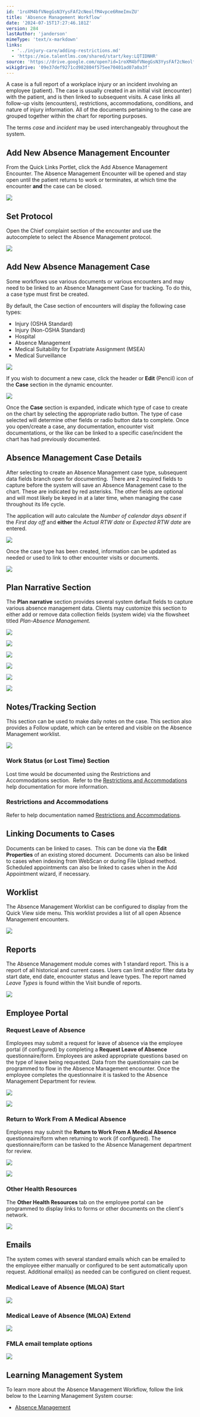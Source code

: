 ```yaml
---
id: '1roXM4bfVNegGsN3YysFAf2cNeolfM4vpce6RmeImvZU'
title: 'Absence Management Workflow'
date: '2024-07-15T17:27:46.181Z'
version: 284
lastAuthor: 'janderson'
mimeType: 'text/x-markdown'
links:
  - '../injury-care/adding-restrictions.md'
  - 'https://mie.talentlms.com/shared/start/key:LQTIDNHR'
source: 'https://drive.google.com/open?id=1roXM4bfVNegGsN3YysFAf2cNeolfM4vpce6RmeImvZU'
wikigdrive: '09e37def9271cd982804f575ee70401ad07a0a3f'
---
```

A case is a full report of a workplace injury or an incident involving an employee (patient). The case is usually created in an initial visit (encounter) with the patient, and is then linked to subsequent visits. A case links all follow-up visits (encounters), restrictions, accommodations, conditions, and nature of injury information.  All of the documents pertaining to the case are grouped together within the chart for reporting purposes.

The terms *case* and *incident* may be used interchangeably throughout the system.

## Add New Absence Management Encounter

From the Quick Links Portlet, click the Add Absence Management Encounter. The Absence Management Encounter will be opened and stay open until the patient returns to work or terminates, at which time the encounter **and** the case can be closed.

![](../absence-management-workflow.assets/1c1a1ae32dc9ca22da68c7734175cb76.png)

## Set Protocol


Open the Chief complaint section of the encounter and use the autocomplete to select the Absence Management protocol.

![](../absence-management-workflow.assets/a44494a9528f6f5b592eff1fe5e60caa.png)

## Add New Absence Management Case

Some workflows use various documents or various encounters and may need to be linked to an Absence Management Case for tracking. To do this, a case type must first be created.

By default, the Case section of encounters will display the following case types:

* Injury (OSHA Standard)
* Injury (Non-OSHA Standard)
* Hospital
* Absence Management
* Medical Suitability for Expatriate Assignment (MSEA)
* Medical Surveillance

![](../absence-management-workflow.assets/895ee8d7d82d2149015041165ef84d4f.png)

If you wish to document a new case, click the header or **Edit** (Pencil) icon of the **Case** section in the dynamic encounter.

![](../absence-management-workflow.assets/b634f8f1f09f299c7719210dd5a6b587.png)

Once the **Case** section is expanded, indicate which type of case to create on the chart by selecting the appropriate radio button. The type of case selected will determine other fields or radio button data to complete. Once you open/create a case, any documentation, encounter visit documentations, or the like can be linked to a specific case/incident the chart has had previously documented.

## Absence Management Case Details

After selecting to create an Absence Management case type, subsequent data fields branch open for documenting.  There are 2 required fields to capture before the system will save an Absence Management case to the chart. These are indicated by red asterisks. The other fields are optional and will most likely be keyed in at a later time, when managing the case throughout its life cycle.

The application will auto calculate the *Number of calendar days absent* if the *First day off* and **either** the *Actual RTW date* or *Expected RTW date* are entered.

![](../absence-management-workflow.assets/db4521d99edb4154d82ad96c384c9146.png)

Once the case type has been created, information can be updated as needed or used to link to other encounter visits or documents.

![](../absence-management-workflow.assets/b9d9d66a06c7302ff997cd95f6392799.png)

## Plan Narrative Section

The **Plan narrative** section provides several system default fields to capture various absence management data. Clients may customize this section to either add or remove data collection fields (system wide) via the flowsheet titled *Plan-Absence Management.*

![](../absence-management-workflow.assets/533c6a81dd8c5a335624305bbd45edcb.png)

![](../absence-management-workflow.assets/2b9455f60094a3b389f5f9bfb3f6ddad.png)

![](../absence-management-workflow.assets/3c173b38571ebf7f7bd2a7f9b0c6a2b7.png)

![](../absence-management-workflow.assets/cc7ed1609f3b7acc1e126fd145f4c023.png)

![](../absence-management-workflow.assets/6fd6d6f091f2892b29f2782c607d3156.png)

![](../absence-management-workflow.assets/400c785de5662e73d350c28323438727.png)

## Notes/Tracking Section

This section can be used to make daily notes on the case. This section also provides a Follow update, which can be entered and visible on the Absence Management worklist.

![](../absence-management-workflow.assets/278c330559099f9aa886b6e89a880fc6.png)

### Work Status (or Lost Time) Section

Lost time would be documented using the Restrictions and Accommodations section.  Refer to the [Restrictions and Accommodations](../injury-care/adding-restrictions.md) help documentation for more information.

### Restrictions and Accommodations

Refer to help documentation named [Restrictions and Accommodations](../injury-care/adding-restrictions.md).

## Linking Documents to Cases

Documents can be linked to cases.  This can be done via the **Edit Properties** of an existing stored document.  Documents can also be linked to cases when indexing from WebScan or during File Upload method. Scheduled appointments can also be linked to cases when in the Add Appointment wizard, if necessary.

## Worklist

The Absence Management Worklist can be configured to display from the Quick View side menu. This worklist provides a list of all open Absence Management encounters.

![](../absence-management-workflow.assets/cf09d4f16532c082af53c85be42df88d.png)

## Reports

The Absence Management module comes with 1 standard report. This is a report of all historical and current cases. Users can limit and/or filter data by start date, end date, encounter status and leave types.  The report named *Leave Types* is found within the Visit bundle of reports.

![](../absence-management-workflow.assets/0c3fc93d16c33a2262e9380b1b6800f4.png)

## Employee Portal

### Request Leave of Absence

Employees may submit a request for leave of absence via the employee portal (if configured) by completing a **Request Leave of Absence** questionnaire/form. Employees are asked appropriate questions based on the type of leave being requested. Data from the questionnaire can be programmed to flow in the Absence Management encounter. Once the employee completes the questionnaire it is tasked to the Absence Management Department for review.

![](../absence-management-workflow.assets/4d1ee874bfa619ba729b9f7145a6e4b2.png)

![](../absence-management-workflow.assets/a7ec7f4180211a54c858e584a86781d9.png)

### Return to Work From A Medical Absence

Employees may submit the **Return to Work From A Medical Absence** questionnaire/form when returning to work (if configured). The questionnaire/form can be tasked to the Absence Management department for review.

![](../absence-management-workflow.assets/08ff4b595c2a3cc2866a3e9436aa6bd2.png)

![](../absence-management-workflow.assets/a07fab686740eecd74037cee97c3f0bc.png)

### Other Health Resources

The **Other Health Resources** tab on the employee portal can be programmed to display links to forms or other documents on the client's network.

![](../absence-management-workflow.assets/10e9d9c86b6140b007a2519e6b52b28c.png)

## Emails

The system comes with several standard emails which can be emailed to the employee either manually or configured to be sent automatically upon request. Additional email(s) as needed can be configured on client request.

### Medical Leave of Absence (MLOA) Start

![](../absence-management-workflow.assets/82f8e1ccae6f5309bac131b03dae1cce.png)
### Medical Leave of Absence (MLOA) Extend

![](../absence-management-workflow.assets/4f9a095c2740da2f728fb1c25f143aa3.png)

### FMLA email template options

![](../absence-management-workflow.assets/dcf31d76f84df21f5c20e88e60e0edb7.png)

## Learning Management System

To learn more about the Absence Management Workflow, follow the link below to the Learning Management System course:

* [Absence Management](https://mie.talentlms.com/shared/start/key:LQTIDNHR)
